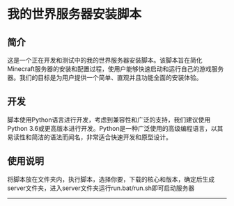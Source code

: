 # 我的世界服务器安装脚本

## 简介

这是一个正在开发和测试中的我的世界服务器安装脚本。该脚本旨在简化Minecraft服务器的安装和配置过程，使用户能够快速启动和运行自己的游戏服务器。我们的目标是为用户提供一个简单、直观并且功能全面的安装体验。

## 开发

脚本使用Python语言进行开发，考虑到兼容性和广泛的支持，我们建议使用Python 3.6或更高版本进行开发。Python是一种广泛使用的高级编程语言，以其易读性和简洁的语法而闻名，非常适合快速开发和原型设计。



## 使用说明

将脚本放在文件夹内，执行脚本，选择你要，下载的核心和版本，确定后生成server文件夹，进入server文件夹运行run.bat/run.sh即可启动服务器





---
